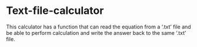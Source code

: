 # Text-file-calculator

This calculator has a function that can read the equation from a ‘.txt’ file and be able to
perform calculation and write the answer back to the same ‘.txt’ file.
